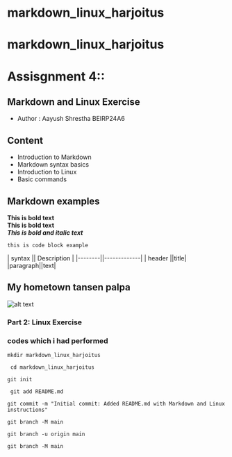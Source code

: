 # markdown_linux_harjoitus
# markdown_linux_harjoitus 

# Assisgnment 4::

## Markdown and Linux Exercise 
* Author : Aayush Shrestha
BEIRP24A6 
## Content 

-  Introduction to Markdown
- Markdown syntax basics 
- Introduction to Linux 
- Basic commands 
 
 
## Markdown examples 

**This is bold text**  
**This is bold text**  
**_This is bold and italic text_** 

```
this is code block example
```
| syntax || Description |
|--------||-------------|
| header ||title|
|paragraph||text|


## My hometown tansen palpa


 ![alt text](<../tanmsen palpa.jpg>)
### **Part 2: Linux Exercise**  
 
 ### codes which i had performed

 ```
 mkdir markdown_linux_harjoitus 
 ```

```
 cd markdown_linux_harjoitus
```
```
git init
```
```
 git add README.md
```
```
git commit -m "Initial commit: Added README.md with Markdown and Linux instructions"
```
```
git branch -M main
```
```
git branch -u origin main
```
```
git branch -M main
```